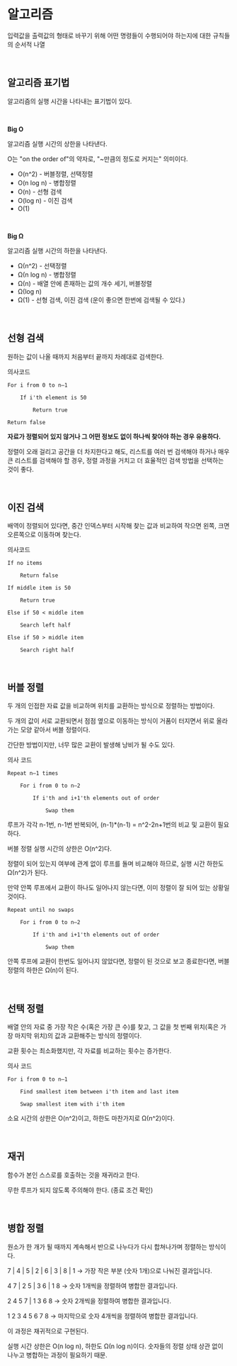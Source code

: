 # 알고리즘

입력값을 출력값의 형태로 바꾸기 위해 어떤 명령들이 수행되어야 하는지에 대한 규칙들의 순서적 나열

<br/>

## 알고리즘 표기법

알고리즘의 실행 시간을 나타내는 표기법이 있다.

<br/>

**Big O**

알고리즘 실행 시간의 상한을 나타낸다.

O는 "on the order of"의 약자로, "~만큼의 정도로 커지는" 의미이다.

- O(n^2) - 버블정렬, 선택정렬
- O(n log n) - 병합정렬
- O(n) - 선형 검색
- O(log n) - 이진 검색
- O(1)

<br/>

**Big Ω**

알고리즘 실행 시간의 하한을 나타낸다.

- Ω(n^2) - 선택정렬
- Ω(n log n) - 병합정렬
- Ω(n) - 배열 안에 존재하는 값의 개수 세기, 버블정렬
- Ω(log n)
- Ω(1) - 선형 검색, 이진 검색 (운이 좋으면 한번에 검색될 수 있다.)

<br/>

## 선형 검색

원하는 값이 나올 때까지 처음부터 끝까지 차례대로 검색한다.

의사코드

```
For i from 0 to n–1

    If i'th element is 50

        Return true

Return false
```

**자료가 정렬되어 있지 않거나 그 어떤 정보도 없이 하나씩 찾아야 하는 경우 유용하다.**

정렬이 오래 걸리고 공간을 더 차지한다고 해도,
리스트를 여러 번 검색해야 하거나 매우 큰 리스트를 검색해야 할 경우,
정렬 과정을 거치고 더 효율적인 검색 방법을 선택하는 것이 좋다.

<br/>

## 이진 검색

배역이 정렬되어 있다면, 중간 인덱스부터 시작해 찾는 값과 비교하여 작으면 왼쪽, 크면 오른쪽으로 이동하며 찾는다.

의사코드

```
If no items

    Return false

If middle item is 50

    Return true

Else if 50 < middle item

    Search left half

Else if 50 > middle item

    Search right half
```

<br/>

## 버블 정렬

두 개의 인접한 자료 값을 비교하며 위치를 교환하는 방식으로 정렬하는 방법이다.

두 개의 값이 서로 교환되면서 점점 옆으로 이동하는 방식이 거품이 터지면서 위로 올라가는 모양 같아서 버블 정렬이다.

간단한 방법이지만, 너무 많은 교환이 발생해 낭비가 될 수도 있다.

의사 코드

```
Repeat n–1 times

    For i from 0 to n–2

        If i'th and i+1'th elements out of order

            Swap them
```

루프가 각각 n-1번, n-1번 반복되어, (n-1)*(n-1) = n^2-2n+1번의 비교 및 교환이 필요하다.

버블 정렬 실행 시간의 상한은 O(n^2)다.

정렬이 되어 있는지 여부에 관계 없이 루프를 돌며 비교해야 하므로, 실행 시간 하한도 Ω(n^2)가 된다.

만약 안쪽 루프에서 교환이 하나도 일어나지 않는다면, 이미 정렬이 잘 되어 있는 상황일 것이다.

```
Repeat until no swaps

    For i from 0 to n–2

        If i'th and i+1'th elements out of order

            Swap them
```

안쪽 루프에 교환이 한번도 일어나지 않았다면, 정렬이 된 것으로 보고 종료한다면,
버블 정렬의 하한은 Ω(n)이 된다.

<br/>

## 선택 정렬

배열 안의 자료 중 가장 작은 수(혹은 가장 큰 수)를 찾고,
그 값을 첫 번째 위치(혹은 가장 마지막 위치)의 값과 교환해주는 방식의 정렬이다.

교환 횟수는 최소화했지만, 각 자료를 비교하는 횟수는 증가한다.

의사 코드

```
For i from 0 to n–1

    Find smallest item between i'th item and last item

    Swap smallest item with i'th item
```

소요 시간의 상한은 O(n^2)이고, 하한도 마찬가지로 Ω(n^2)이다.

<br/>

## 재귀

함수가 본인 스스로를 호출하는 것을 재귀라고 한다.

무한 루프가 되지 않도록 주의해야 한다. (종료 조건 확인)

<br/>

## 병합 정렬

원소가 한 개가 될 때까지 계속해서 반으로 나누다가 다시 합쳐나가며 정렬하는 방식이다.

7 | 4 | 5 | 2 | 6 | 3 | 8 | 1 → 가장 작은 부분 (숫자 1개)으로 나눠진 결과입니다.

4   7 | 2   5 | 3   6 | 1   8 → 숫자 1개씩을 정렬하여 병합한 결과입니다.

2   4   5   7 | 1   3   6   8 → 숫자 2개씩을 정렬하여 병합한 결과입니다.

1   2   3   4   5   6   7   8 → 마지막으로 숫자 4개씩을 정렬하여 병합한 결과입니다.

이 과정은 재귀적으로 구현된다.

실행 시간 상한은 O(n log n), 하한도 Ω(n log n)이다.
숫자들의 정렬 상태 상관 없이 나누고 병합하는 과정이 필요하기 때문.

